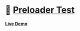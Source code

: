 # 🍣 [Preloader Test](https://preloader-test.vercel.app/)

**[Live Demo](https://preloader-test.vercel.app/)**

